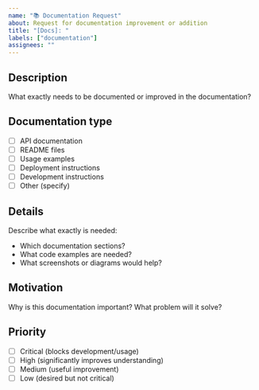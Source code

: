 ```yaml
---
name: "📚 Documentation Request"
about: Request for documentation improvement or addition
title: "[Docs]: "
labels: ["documentation"]
assignees: ""
---
```


## Description
What exactly needs to be documented or improved in the documentation?

## Documentation type
- [ ] API documentation
- [ ] README files
- [ ] Usage examples
- [ ] Deployment instructions
- [ ] Development instructions
- [ ] Other (specify)

## Details
Describe what exactly is needed:
- Which documentation sections?
- What code examples are needed?
- What screenshots or diagrams would help?

## Motivation
Why is this documentation important? What problem will it solve?

## Priority
- [ ] Critical (blocks development/usage)
- [ ] High (significantly improves understanding)
- [ ] Medium (useful improvement)
- [ ] Low (desired but not critical)

